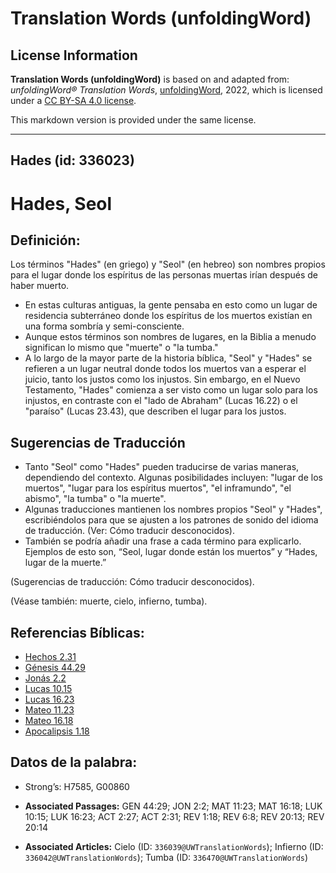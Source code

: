 # Translation Words (unfoldingWord)

## License Information

**Translation Words (unfoldingWord)** is based on and adapted from: _unfoldingWord® Translation Words_, [unfoldingWord](https://unfoldingword.org/utw), 2022, which is licensed under a [CC BY-SA 4.0 license](https://creativecommons.org/licenses/by-sa/4.0/legalcode.en).

This markdown version is provided under the same license.



--------------------------------

## Hades (id: 336023)

Hades, Seol
===========

Definición:
-----------

Los términos "Hades" (en griego) y "Seol" (en hebreo) son nombres propios para el lugar donde los espíritus de las personas muertas irían después de haber muerto.

* En estas culturas antiguas, la gente pensaba en esto como un lugar de residencia subterráneo donde los espíritus de los muertos existían en una forma sombría y semi\-consciente.
* Aunque estos términos son nombres de lugares, en la Biblia a menudo significan lo mismo que "muerte" o "la tumba."
* A lo largo de la mayor parte de la historia bíblica, "Seol" y "Hades" se refieren a un lugar neutral donde todos los muertos van a esperar el juicio, tanto los justos como los injustos. Sin embargo, en el Nuevo Testamento, "Hades" comienza a ser visto como un lugar solo para los injustos, en contraste con el "lado de Abraham" (Lucas 16\.22\) o el "paraíso" (Lucas 23\.43\), que describen el lugar para los justos.

Sugerencias de Traducción
-------------------------

* Tanto "Seol" como "Hades" pueden traducirse de varias maneras, dependiendo del contexto. Algunas posibilidades incluyen: "lugar de los muertos", "lugar para los espíritus muertos", "el inframundo", "el abismo", "la tumba" o "la muerte".
* Algunas traducciones mantienen los nombres propios "Seol" y "Hades", escribiéndolos para que se ajusten a los patrones de sonido del idioma de traducción. (Ver: Cómo traducir desconocidos).
* También se podría añadir una frase a cada término para explicarlo. Ejemplos de esto son, “Seol, lugar donde están los muertos” y “Hades, lugar de la muerte.”

(Sugerencias de traducción: Cómo traducir desconocidos).

(Véase también: muerte, cielo, infierno, tumba).

Referencias Bíblicas:
---------------------

* [Hechos 2\.31](https://ref.ly/Acts2:31)
* [Génesis 44\.29](https://ref.ly/Gen44:29)
* [Jonás 2\.2](https://ref.ly/Jonah2:2)
* [Lucas 10\.15](https://ref.ly/Luke10:15)
* [Lucas 16\.23](https://ref.ly/Luke16:23)
* [Mateo 11\.23](https://ref.ly/Matt11:23)
* [Mateo 16\.18](https://ref.ly/Matt16:18)
* [Apocalipsis 1\.18](https://ref.ly/Rev1:18)

Datos de la palabra:
--------------------

* Strong’s: H7585, G00860

* **Associated Passages:** GEN 44:29; JON 2:2; MAT 11:23; MAT 16:18; LUK 10:15; LUK 16:23; ACT 2:27; ACT 2:31; REV 1:18; REV 6:8; REV 20:13; REV 20:14
* **Associated Articles:** Cielo (ID: `336039@UWTranslationWords`); Infierno (ID: `336042@UWTranslationWords`); Tumba (ID: `336470@UWTranslationWords`)

